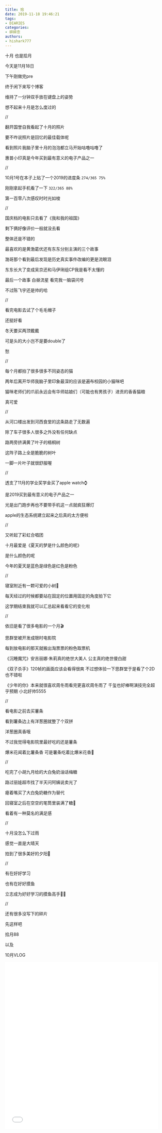 ```yaml
---
title: 拾
date: 2019-11-18 19:46:21
tags: 
- DIARIES
categories: 
- 碎碎念
authors:
- hishark777
---
```

十月 也是拾月

今天是11月18日

下午刚做完pre

终于闲下来写个博客

维持了一分钟双手放在键盘上的姿势

想不起来十月是怎么度过的

<!--more-->

//

翻开国誉自我看起了十月的照片

要不咋说照片是回忆的最佳载体呢

看到照片我脑子里十月的泡泡都立马开始咕噜咕噜了

惠普小印真是今年买到最有意义的电子产品之一

//

10月1号在本子上贴了一个2019的进度条 `274/365 75%`

刚刚拿起手机看了一下 `322/365 88%`

第一百零八次感叹时时光如梭

//

国庆档的电影只去看了《我和我的祖国》

剩下俩好像评价一般就没去看

整体还是不错的

最喜欢的是黄渤葛优还有东东分别主演的三个故事

渤哥那个看到最后发现是历史真实事件改编的更是流眼泪

东东长大了变成吴京还和马伊琍组CP我是看不太懂的

最后一个故事 白昼流星 看完我一脑袋问号

不过陈飞宇还是帅的哈

//

看完电影去试了个毛毛帽子

还挺好看

冬天要买两顶戴戴

可是头的大小岂不是要double了

愁

//

每个月都拍了很多很多不同姿态的猫

两年后离开华师我脑子里印象最深的应该是遍布校园的小猫咪吧

猫咪老师们的爪前永远会有华师姑娘们（可能也有男孩子）进贡的香香猫粮

真可爱

//

从河口楼出发到河西食堂的这条路走了无数遍

除了车子很多人很多之外没有任何缺点

路两旁挤满黄了叶子的梧桐树

这阵子路上全是脆脆的树叶

一脚一片叶子就很舒服喔

//

透支了11月的学业奖学金买了apple watch⌚️

是2019买到最有意义的电子产品之一

光是出门跑步再也不要带手机这一点就疯狂爆灯

apple的生态系统建立起来之后真的太方便啦

//

又听起了彩虹合唱团

十月最爱是《夏天的梦是什么颜色的呢》

是什么颜色的呢

今年的夏天是蓝色是绿色是红色是粉色

//

寝室附近有一颗可爱的小树🌲

每天经过的时候都要站在固定的位置用固定的角度拍下它

这学期结束我就可以汇总起来看看它的变化啦

//

依旧是看了很多电影的一个月🎬

思群堂被开发成限时电影院

每到放电影的那天就搬出淘票票的粉色取票机

《沉睡魔咒》安吉丽娜·朱莉真的绝世大美人 公主真的绝世傻白甜

《双子杀手》120帧的画面应该会看得很爽 不过想体验一下思群堂于是看了个2D 也不错啦

《少年的你》本来就很喜欢周冬雨看完更喜欢周冬雨了 千玺也好棒啊演技完全超乎预期 小北好帅5555

//

看电影之前去买薯条

看到薯条边上有洋葱圈就整了个双拼

洋葱圈真香哦

不过我觉得电影院里最好吃的还是薯条 

爆米花闻着比薯条香 可是薯条吃着比爆米花香🍿

//


吃完了小胡九月给的大白兔奶油话梅糖

路过丽娃超市找了半天问阿姨说卖光了

瘪着嘴买了大白兔奶糖作为替代

回寝室之后在空空的笔筒里装满了糖🍬

看着有一种莫名的满足感

//

十月没怎么下过雨

感觉一直是大晴天

拍到了很多美好的夕阳🌇

//

有在好好学习

也有在好好摸鱼

立志成为好好学习的摸鱼高手✊🏻

//

还有很多没写下的碎片

先这样吧

拾月88

以及

10月VLOG

<iframe src="//player.bilibili.com/player.html?aid=74136621&cid=126741969&page=1" scrolling="no" border="0" frameborder="no" framespacing="0" allowfullscreen="true" width="100%" height="550"> </iframe>